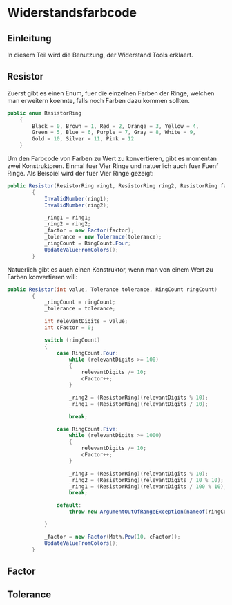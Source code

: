 # Widerstandsfarbcode

## Einleitung

In diesem Teil wird die Benutzung, der Widerstand Tools erklaert.

## Resistor
Zuerst gibt es einen Enum, fuer die einzelnen Farben der Ringe, welchen man erweitern koennte, falls noch Farben dazu kommen sollten.
```c#
public enum ResistorRing
    {
        Black = 0, Brown = 1, Red = 2, Orange = 3, Yellow = 4,
        Green = 5, Blue = 6, Purple = 7, Gray = 8, White = 9,
        Gold = 10, Silver = 11, Pink = 12
    }
```
Um den Farbcode von Farben zu Wert zu konvertieren, gibt es momentan zwei Konstruktoren. Einmal fuer Vier Ringe und natuerlich auch fuer Fuenf Ringe. Als Beispiel wird der fuer Vier Ringe gezeigt:
```c#
public Resistor(ResistorRing ring1, ResistorRing ring2, ResistorRing factor, ResistorRing tolerance)
        {
            InvalidNumber(ring1);
            InvalidNumber(ring2);

            _ring1 = ring1;
            _ring2 = ring2;
            _factor = new Factor(factor);
            _tolerance = new Tolerance(tolerance);
            _ringCount = RingCount.Four;
            UpdateValueFromColors();
        }
```


Natuerlich gibt es auch einen Konstruktor, wenn man von einem Wert zu Farben konvertieren will:
```c#
public Resistor(int value, Tolerance tolerance, RingCount ringCount)
        {
            _ringCount = ringCount;
            _tolerance = tolerance;

            int relevantDigits = value;
            int cFactor = 0;

            switch (ringCount)
            {
                case RingCount.Four:
                    while (relevantDigits >= 100)
                    {
                        relevantDigits /= 10;
                        cFactor++;
                    }

                    _ring2 = (ResistorRing)(relevantDigits % 10);
                    _ring1 = (ResistorRing)(relevantDigits / 10);

                    break;

                case RingCount.Five:
                    while (relevantDigits >= 1000)
                    {
                        relevantDigits /= 10;
                        cFactor++;
                    }

                    _ring3 = (ResistorRing)(relevantDigits % 10);
                    _ring2 = (ResistorRing)(relevantDigits / 10 % 10);
                    _ring1 = (ResistorRing)(relevantDigits / 100 % 10);
                    break;

                default:
                    throw new ArgumentOutOfRangeException(nameof(ringCount), ringCount, null);

            }

            _factor = new Factor(Math.Pow(10, cFactor));
            UpdateValueFromColors();
        }
```

## Factor

## Tolerance
